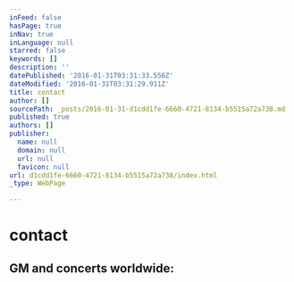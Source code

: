 ```yaml
---
inFeed: false
hasPage: true
inNav: true
inLanguage: null
starred: false
keywords: []
description: ''
datePublished: '2016-01-31T03:31:33.556Z'
dateModified: '2016-01-31T03:31:29.911Z'
title: contact
author: []
sourcePath: _posts/2016-01-31-d1cdd1fe-6660-4721-8134-b5515a72a738.md
published: true
authors: []
publisher:
  name: null
  domain: null
  url: null
  favicon: null
url: d1cdd1fe-6660-4721-8134-b5515a72a738/index.html
_type: WebPage

---
```

# contact

## GM and concerts worldwide:[][0]

[0]: http://biromusic.com/eng/muveszek/christian-schumann-en/ "http://biromusic.com/eng/muveszek/christian-schumann-en/"